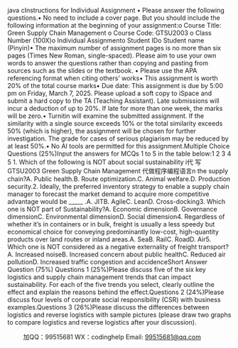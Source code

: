 java cInstructions for Individual Assignment •   Please answer the following questions.•   No need to include a cover page. But you should include the following information at the beginning of your assignment:o   Course Title: Green Supply Chain Management o Course Code: GTSU2003 o   Class   Number (100X)o   Individual Assignmento   Student IDo   Student name (Pinyin)• The maximum number of assignment pages is no more than six pages (Times New Roman, single-spaced). Please aim to use your own words to answer the questions rather than copying and pasting from sources such as the slides or the textbook.  •   Please use the APA referencing format when citing others’ works•   This assignment is worth 20% of the total course marks•   Due date: This assignment is due by 5:00 pm on Friday, March 7, 2025. Please upload a soft copy to iSpace and submit a hard copy to the TA (Teaching Assistant). Late submissions will incur a deduction of up to 20%. If late for more than one week, the marks will be zero.•   Turnitin will examine the submitted assignment. If the similarity with a single source exceeds 10% or   the total similarity exceeds 50% (which is higher), the assignment will be chosen for further investigation. The grade for cases of serious plagiarism may be reduced by at least 50%.•   No AI tools are permitted for this assignment.Multiple Choice Questions (25%)Input the answers for MCQs 1 to 5 in the table below:1 2 3 4 5 1. Which of the following is NOT about social   sustainability i代 写GTSU2003 Green Supply Chain Management
代做程序编程语言n the supply chain?A. Public health.B. Route optimization.C. Animal welfare.D. Production security.2. Ideally, the preferred inventory strategy to enable a supply chain manager to forecast the market demand to acquire more competitive advantage would be _____    .A. JITB. AgileC. LeanD. Cross-docking3. Which one is NOT part of Sustainability?A. Economic dimensionB. Governance dimensionC. Environmental dimensionD. Social dimension4. Regardless of whether it’s in containers or in bulk,   freight is usually a less speedy but economical choice for conveying predominantly low-cost, high-quantity products over land routes or inland areas.A. SeaB. RailC. RoadD. Air5. Which one is NOT considered as a negative externality of freight transport?A. Increased noiseB. Increased concern about public healthC. Reduced air pollutionD. Increased traffic congestion and accidenceShort Answer Question (75%) Questions 1 (25%)Please discuss five of the six key logistics and supply chain management trends that can impact sustainability. For each of the five trends you select, clearly outline the effect and explain the reasons behind the effect.Questions 2 (24%)Please discuss four levels of corporate social responsibility (CSR) with business examples.Questions 3 (26%)Please discuss the differences between logistics and reverse logistics with sample pictures (please draw two graphs to compare logistics and reverse logistics after your discussion).




         
加QQ：99515681  WX：codinghelp  Email: 99515681@qq.com
